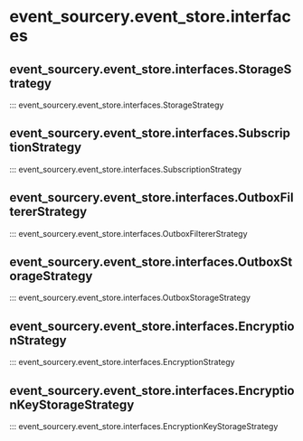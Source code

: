 # event_sourcery.event_store.interfaces

## event_sourcery.event_store.interfaces.StorageStrategy
::: event_sourcery.event_store.interfaces.StorageStrategy

## event_sourcery.event_store.interfaces.SubscriptionStrategy
::: event_sourcery.event_store.interfaces.SubscriptionStrategy

## event_sourcery.event_store.interfaces.OutboxFiltererStrategy
::: event_sourcery.event_store.interfaces.OutboxFiltererStrategy

## event_sourcery.event_store.interfaces.OutboxStorageStrategy
::: event_sourcery.event_store.interfaces.OutboxStorageStrategy

## event_sourcery.event_store.interfaces.EncryptionStrategy
::: event_sourcery.event_store.interfaces.EncryptionStrategy

## event_sourcery.event_store.interfaces.EncryptionKeyStorageStrategy
::: event_sourcery.event_store.interfaces.EncryptionKeyStorageStrategy
